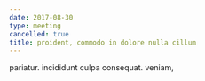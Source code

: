 ```yaml
---
date: 2017-08-30
type: meeting
cancelled: true
title: proident, commodo in dolore nulla cillum
---
```

pariatur. incididunt culpa consequat. veniam,
